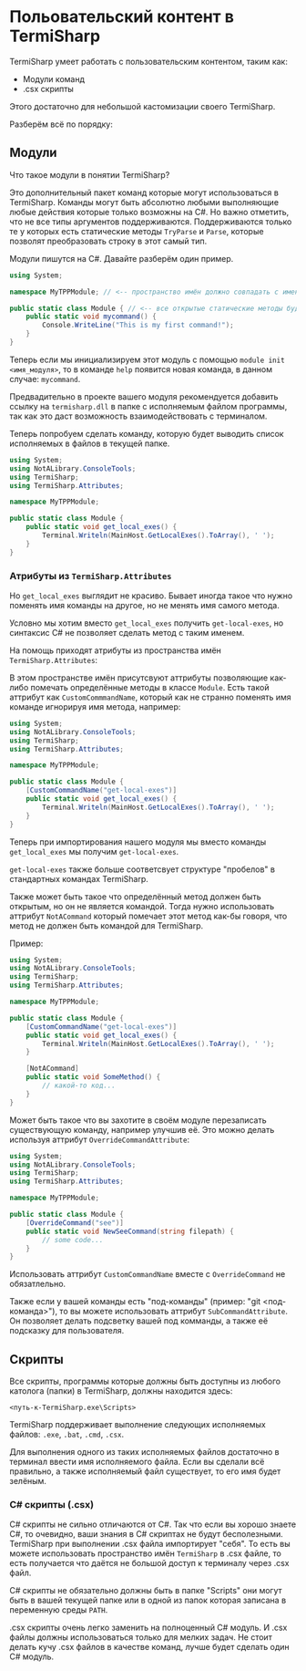 # Польовательский контент в TermiSharp
TermiSharp умеет работать с пользовательским контентом, таким как:
* Модули команд
* .csx скрипты

Этого достаточно для небольшой кастомизации своего TermiSharp.

Разберём всё по порядку:
## Модули
Что такое модули в понятии TermiSharp?

Это дополнительный пакет команд которые могут использоваться в TermiSharp.
Команды могут быть абсолютно любыми выполняющие любые действия которые только возможны на C#.
Но важно отметить, что не все типы аргументов поддерживаются. Поддерживаются только те у которых есть статические методы
`TryParse` и `Parse`, которые позволят преобразовать строку в этот самый тип.

Модули пишутся на C#. Давайте разберём один пример.

```C#
using System;

namespace MyTPPModule; // <-- пространство имён должно совпадать с именем модуля

public static class Module { // <-- все открытые статические методы будут считаться командой
	public static void mycommand() {
		Console.WriteLine("This is my first command!");
	}
}
```

Теперь если мы инициализируем этот модуль с помощью `module init <имя_модуля>`, то 
в команде `help` появится новая команда, в данном случае: `mycommand`.

Предвадительно в проекте вашего модуля рекомендуется добавить ссылку на `termisharp.dll` в папке с 
исполняемым файлом программы, так как это даст возможность взаимодействовать с терминалом.

Теперь попробуем сделать команду, которую будет выводить список исполняемых в файлов в текущей папке.
```C#
using System;
using NotALibrary.ConsoleTools;
using TermiSharp;
using TermiSharp.Attributes;

namespace MyTPPModule;

public static class Module {
	public static void get_local_exes() {
		Terminal.Writeln(MainHost.GetLocalExes().ToArray(), ' ');
	}
}
```
### Атрибуты из `TermiSharp.Attributes`
Но `get_local_exes` выглядит не красиво. Бывает иногда такое что нужно поменять имя команды на другое,
но не менять имя самого метода.

Условно мы хотим вместо `get_local_exes` получить `get-local-exes`, но синтаксис C# не позволяет
сделать метод с таким именем.

На помощь приходят атрибуты из пространства имён `TermiSharp.Attributes`:

В этом пространстве имён присутсвуют аттрибуты позволяющие как-либо помечать определённые методы
в классе `Module`. Есть такой аттрибут как `CustomCommmandName`, который как не странно поменять имя команде
игнорируя имя метода, например:

```C#
using System;
using NotALibrary.ConsoleTools;
using TermiSharp;
using TermiSharp.Attributes;

namespace MyTPPModule;

public static class Module {
	[CustomCommandName("get-local-exes")]
	public static void get_local_exes() {
		Terminal.Writeln(MainHost.GetLocalExes().ToArray(), ' ');
	}
}
```
Теперь при импортирования нашего модуля мы вместо команды `get_local_exes` мы получим `get-local-exes`.

`get-local-exes` также больше соответсвует структуре "пробелов" в стандартных командах TermiSharp.

Также может быть такое что определённый метод должен быть открытым, но он не является командой.
Тогда нужно использовать аттрибут `NotACommand` который помечает этот метод как-бы говоря, что метод
не должен быть командой для TermiSharp.

Пример:
```C#
using System;
using NotALibrary.ConsoleTools;
using TermiSharp;
using TermiSharp.Attributes;

namespace MyTPPModule;

public static class Module {
	[CustomCommandName("get-local-exes")]
	public static void get_local_exes() {
		Terminal.Writeln(MainHost.GetLocalExes().ToArray(), ' ');
	}

	[NotACommand]
	public static void SomeMethod() {
		// какой-то код...
	}
}
```

Может быть такое что вы захотите в своём модуле перезаписать существующую команду, например улучшив её.
Это можно делать используя аттрибут `OverrideCommandAttribute`:
```C#
using System;
using NotALibrary.ConsoleTools;
using TermiSharp;
using TermiSharp.Attributes;

namespace MyTPPModule;

public static class Module {
	[OverrideCommand("see")]
	public static void NewSeeCommand(string filepath) {
		// some code...
	}
}
```
Использовать аттрибут `CustomCommandName` вместе с `OverrideCommand` не обязатлельно.

Также если у вашей команды есть "под-команды" (пример: "git <под-команда>"), то вы можете использовать аттрибут
`SubCommandAttribute`. Он позволяет делать подсветку вашей под комманды, а также её подсказку для пользователя.
## Скрипты
Все скрипты, программы которые должны быть доступны из любого католога (папки) в TermiSharp, должны находится здесь:

`<путь-к-TermiSharp.exe\Scripts>`

TermiSharp поддерживает выполнение следующих исполняемых файлов:
`.exe`, `.bat`, `.cmd`, `.csx`.

Для выполнения одного из таких исполняемых файлов достаточно в терминал ввести имя исполняемого файла.
Если вы сделали всё правильно, а также исполняемый файл существует, то его имя будет зелёным.
### C# скрипты (.csx)
C# скрипты не сильно отличаются от C#. Так что если вы хорошо знаете C#, то очевидно, ваши знания в C# скриптах
не будут бесполезными. TermiSharp при выполнении .csx файла импортирует "себя". То есть вы можете использовать
пространство имён `TermiSharp` в .csx файле, то есть получается что даётся не большой доступ к терминалу через .csx файл.

C# скрипты не обязательно должны быть в папке "Scripts" они могут быть в вашей текущей папке или в одной из папок
которая записана в переменную среды `PATH`.

.csx скрипты очень легко заменить на полноценный C# модуль. И .csx файлы должны использоваться только для мелких
задач. Не стоит делать кучу .csx файлов в качестве команд, лучше будет сделать один C# модуль.